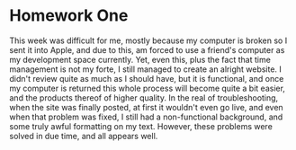 # Homework One
This week was difficult for me, mostly because my computer is broken so I sent it into Apple, and due to this, am forced to use a friend's computer as my development space currently. Yet, even this, plus the fact that time management is not my forte, I still managed to create an alright website. I didn't review quite as much as I should have, but it is functional, and once my computer is returned this whole process will become quite a bit easier, and the products thereof of higher quality.
In the real of troubleshooting, when the site was finally posted, at first it wouldn't even go live, and even when that problem was fixed, I still had a non-functional background, and some truly awful formatting on my text. However, these problems were solved in due time, and all appears well.
